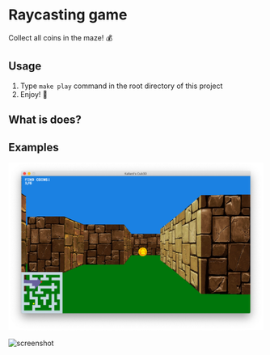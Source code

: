 # Raycasting game
Collect all coins in the maze! :moneybag:

## Usage

1. Type ``make play`` command in the root directory of this project
2. Enjoy! :checkered_flag:

## What is does?

## Examples

![screenshot](https://github.com/k-allard/imgs/blob/master/Screenshot%202020-09-26%20at%2001.22.41.png)

![screenshot](https://github.com/k-allard/imgs/blob/master/cub3D.gif)
